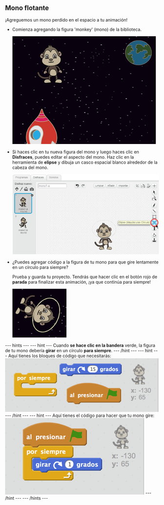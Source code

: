 ## Mono flotante

¡Agreguemos un mono perdido en el espacio a tu animación!

+ Comienza agregando la figura 'monkey' (mono) de la biblioteca.
    
    ![Agregar la figura de un mono](images/space-monkey-sprite.png)

+ Si haces clic en tu nueva figura del mono y luego haces clic en **Disfraces**, puedes editar el aspecto del mono. Haz clic en la herramienta de **elipse** y dibuja un casco espacial blanco alrededor de la cabeza del mono.
    
    ![Casco espacial de mono](images/space-monkey-edit.png)

+ ¿Puedes agregar código a la figura de tu mono para que gire lentamente en un círculo para siempre?
    
    Prueba y guarda tu proyecto. Tendrás que hacer clic en el botón rojo de **parada** para finalizar esta animación, ¡ya que continúa para siempre!
    
    ![Bloques para un mono que gira](images/space-spin-test.png)

\--- hints \--- \--- hint \--- Cuando **se hace clic en la bandera** verde, la figura de tu mono debería **girar** en un círculo **para siempre**. \--- /hint \--- \--- hint \--- Aquí tienes los bloques de código que necesitarás: ![Blocks for a spinning monkey](images/space-spin-blocks.png) \--- /hint \--- \--- hint \--- Aquí tienes el código para hacer que tu mono gire: ![Code for a spinning monkey](images/space-spin-code.png) \--- /hint \--- \--- /hints \---